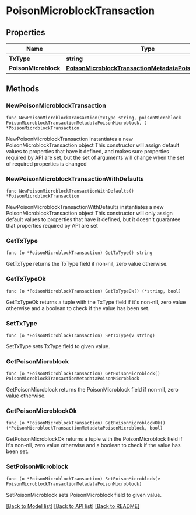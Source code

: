 # PoisonMicroblockTransaction

## Properties

Name | Type | Description | Notes
------------ | ------------- | ------------- | -------------
**TxType** | **string** |  | 
**PoisonMicroblock** | [**PoisonMicroblockTransactionMetadataPoisonMicroblock**](PoisonMicroblockTransactionMetadataPoisonMicroblock.md) |  | 

## Methods

### NewPoisonMicroblockTransaction

`func NewPoisonMicroblockTransaction(txType string, poisonMicroblock PoisonMicroblockTransactionMetadataPoisonMicroblock, ) *PoisonMicroblockTransaction`

NewPoisonMicroblockTransaction instantiates a new PoisonMicroblockTransaction object
This constructor will assign default values to properties that have it defined,
and makes sure properties required by API are set, but the set of arguments
will change when the set of required properties is changed

### NewPoisonMicroblockTransactionWithDefaults

`func NewPoisonMicroblockTransactionWithDefaults() *PoisonMicroblockTransaction`

NewPoisonMicroblockTransactionWithDefaults instantiates a new PoisonMicroblockTransaction object
This constructor will only assign default values to properties that have it defined,
but it doesn't guarantee that properties required by API are set

### GetTxType

`func (o *PoisonMicroblockTransaction) GetTxType() string`

GetTxType returns the TxType field if non-nil, zero value otherwise.

### GetTxTypeOk

`func (o *PoisonMicroblockTransaction) GetTxTypeOk() (*string, bool)`

GetTxTypeOk returns a tuple with the TxType field if it's non-nil, zero value otherwise
and a boolean to check if the value has been set.

### SetTxType

`func (o *PoisonMicroblockTransaction) SetTxType(v string)`

SetTxType sets TxType field to given value.


### GetPoisonMicroblock

`func (o *PoisonMicroblockTransaction) GetPoisonMicroblock() PoisonMicroblockTransactionMetadataPoisonMicroblock`

GetPoisonMicroblock returns the PoisonMicroblock field if non-nil, zero value otherwise.

### GetPoisonMicroblockOk

`func (o *PoisonMicroblockTransaction) GetPoisonMicroblockOk() (*PoisonMicroblockTransactionMetadataPoisonMicroblock, bool)`

GetPoisonMicroblockOk returns a tuple with the PoisonMicroblock field if it's non-nil, zero value otherwise
and a boolean to check if the value has been set.

### SetPoisonMicroblock

`func (o *PoisonMicroblockTransaction) SetPoisonMicroblock(v PoisonMicroblockTransactionMetadataPoisonMicroblock)`

SetPoisonMicroblock sets PoisonMicroblock field to given value.



[[Back to Model list]](../README.md#documentation-for-models) [[Back to API list]](../README.md#documentation-for-api-endpoints) [[Back to README]](../README.md)


